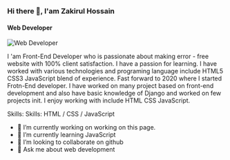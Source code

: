 ### Hi there 👋, I'am Zakirul Hossain
#### Web Developer
![Web Developer](https://scontent.fdac110-1.fna.fbcdn.net/v/t39.30808-6/310033383_809919993487353_4423033047381903951_n.jpg?stp=dst-jpg_s960x960&_nc_cat=104&ccb=1-7&_nc_sid=783fdb&_nc_eui2=AeEPD0_3gwAo69dbA78eQrdAqAuN42fuQXSoC43jZ-5BdO90LRCiB6Xz9kNRDs-QHIvbGeM3ZxmrY9GwQN70WKRC&_nc_ohc=mMopwxArzUwAX8eSUfK&_nc_ht=scontent.fdac110-1.fna&oh=00_AfBULAJ5ISSvVpdoAcyUNsrPjhcQW3m5PA4i7qHCzr90Qw&oe=65D81C65)

I 'am Front-End Developer who is passionate about making error - free website with 100% client satisfaction. I have a passion for learning. I have worked with various technologies and programing language include HTML5 CSS3 JavaScript blend of experience. Fast forward to 2020 where I started Frotn-End developer. I have worked on many project based on front-end development and also have basic knowledge of Django and worked on few projects init. I enjoy working with include HTML CSS JavaScript.

Skills: Skills: HTML / CSS / JavaScript

- 🔭 I’m currently working on working on this page. 
- 🌱 I’m currently learning  JavaScript 
- 👯 I’m looking to collaborate on github 
- 💬 Ask me about web development 





